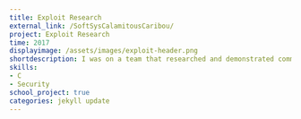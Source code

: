 ```yaml
---
title: Exploit Research
external_link: /SoftSysCalamitousCaribou/
project: Exploit Research
time: 2017
displayimage: /assets/images/exploit-header.png
shortdescription: I was on a team that researched and demonstrated common C and Unix vulnerabilities.
skills:
- C
- Security
school_project: true
categories: jekyll update
---
```

